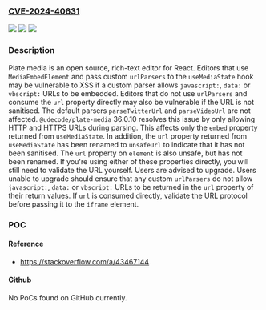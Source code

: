 ### [CVE-2024-40631](https://cve.mitre.org/cgi-bin/cvename.cgi?name=CVE-2024-40631)
![](https://img.shields.io/static/v1?label=Product&message=plate&color=blue)
![](https://img.shields.io/static/v1?label=Version&message=%3C%2036.0.10%20&color=brightgreen)
![](https://img.shields.io/static/v1?label=Vulnerability&message=CWE-79%3A%20Improper%20Neutralization%20of%20Input%20During%20Web%20Page%20Generation%20('Cross-site%20Scripting')&color=brightgreen)

### Description

Plate media is an open source, rich-text editor for React. Editors that use `MediaEmbedElement` and pass custom `urlParsers` to the `useMediaState` hook may be vulnerable to XSS if a custom parser allows `javascript:`, `data:` or `vbscript:` URLs to be embedded. Editors that do not use `urlParsers` and consume the `url` property directly may also be vulnerable if the URL is not sanitised. The default parsers `parseTwitterUrl` and `parseVideoUrl` are not affected. `@udecode/plate-media` 36.0.10 resolves this issue by only allowing HTTP and HTTPS URLs during parsing. This affects only the `embed` property returned from `useMediaState`. In addition, the `url` property returned from `useMediaState` has been renamed to `unsafeUrl` to indicate that it has not been sanitised. The `url` property on `element` is also unsafe, but has not been renamed. If you're using either of these properties directly, you will still need to validate the URL yourself. Users are advised to upgrade. Users unable to upgrade should ensure that any custom `urlParsers` do not allow `javascript:`, `data:` or `vbscript:` URLs to be returned in the `url` property of their return values. If `url` is consumed directly, validate the URL protocol before passing it to the `iframe` element.

### POC

#### Reference
- https://stackoverflow.com/a/43467144

#### Github
No PoCs found on GitHub currently.


